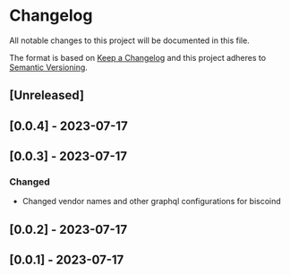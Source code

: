 # Changelog

All notable changes to this project will be documented in this file.

The format is based on [Keep a Changelog](http://keepachangelog.com/en/1.0.0/)
and this project adheres to [Semantic Versioning](http://semver.org/spec/v2.0.0.html).

## [Unreleased]

## [0.0.4] - 2023-07-17

## [0.0.3] - 2023-07-17

### Changed

- Changed vendor names and other graphql configurations for biscoind

## [0.0.2] - 2023-07-17

## [0.0.1] - 2023-07-17

